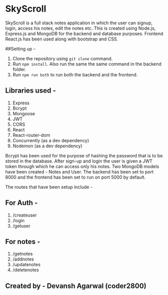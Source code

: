 # SkyScroll

SkyScroll is a full stack notes application in which the user can signup, login, access his notes, edit the notes etc. This is created using Node.js, Express.js and MongoDB for the backend and database purposes. Frontend React.js has been used along with bootstrap and CSS.

##Setting up -
1. Clone the repository using `git clone` command.
2. Run `npm install`. Also run the same the same command in the backend folder.
3. Run `npm run both` to run both the backend and the frontend.

## Libraries used - 

1. Express
2. Bcrypt
3. Mongoose
4. JWT
5. CORS
6. React
7. React-router-dom
8. Concurrently (as a dev dependency)
9. Nodemon (as a dev dependency)

Bcrypt has been used for the purpose of hashing the password that is to be stored in the database. After sign-up and login the user is given a JWT token through which he can access only his notes. Two MongoDB models have been created - Notes and User. The backend has been set to port 8000 and the frontend has been set to run on port 5000 by default.

The routes that have been setup include - 
 ## For Auth - 
 1. /createuser
 2. /login
 3. /getuser

 ## For notes - 
 1. /getnotes
 2. /addnotes
 3. /updatenotes
 4. /deletenotes

## Created by - Devansh Agarwal (coder2800)
